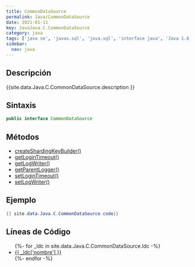 ```yaml
---
title: CommonDataSource
permalink: Java/CommonDataSource
date: 2021-01-11
key: JavaJava.C.CommonDataSource
category: java
tags: ['java se', 'javax.sql', 'java.sql', 'interface java', 'Java 1.6']
sidebar: 
  nav: java
---
```


## Descripción
{{site.data.Java.C.CommonDataSource.description }}

## Sintaxis
~~~java
public interface CommonDataSource
~~~

## Métodos
* [createShardingKeyBuilder()](/Java/CommonDataSource/createShardingKeyBuilder)
* [getLoginTimeout()](/Java/CommonDataSource/getLoginTimeout)
* [getLogWriter()](/Java/CommonDataSource/getLogWriter)
* [getParentLogger()](/Java/CommonDataSource/getParentLogger)
* [setLoginTimeout()](/Java/CommonDataSource/setLoginTimeout)
* [setLogWriter()](/Java/CommonDataSource/setLogWriter)

## Ejemplo
~~~java
{{ site.data.Java.C.CommonDataSource.code}}
~~~

## Líneas de Código
<ul>
{%- for _ldc in site.data.Java.C.CommonDataSource.ldc -%}
   <li>
       <a href="{{_ldc['url'] }}">{{ _ldc['nombre'] }}</a>
   </li>
{%- endfor -%}
</ul>

